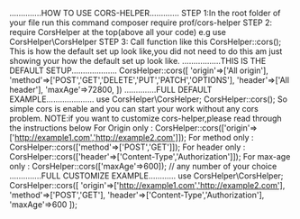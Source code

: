 ..............HOW TO USE CORS-HELPER.............
STEP 1:In the root folder of your file run this command composer require prof/cors-helper
STEP 2: require CorsHelper at the top(above all your code) e.g use CorsHelper\CorsHelper
STEP 3: Call function like this CorsHelper::cors();
This is how the default set up look like,you did not need to do this am just showing your how the default set up look like.
.................THIS IS THE DEFAULT SETUP....................
CorsHelper::cors([
'origin'=>['All origin'],
'method'=>['POST','GET','DELETE','PUT','PATCH','OPTIONS'],
'header'=>['All header'],
'maxAge'=>72800,
])
..............FULL DEFAULT EXAMPLE.....................
use CorsHelper\CorsHelper;
CorsHelper::cors();
So simple cors is enable and you can start your work without any cors problem.
NOTE:if you want to customize cors-helper,please read through the instructions below
For Origin only : CorsHelper::cors(['origin'=>['http://example1.com','http://example2.com']]);
For method only : CorsHelper::cors(['method'=>['POST','GET']]);
For header only : CorsHelper::cors(['header'=>['Content-Type','Authorization']]);
For max-age only : CorsHelper::cors(['maxAge'=>600]); // any number of your choice
..............FULL CUSTOMIZE EXAMPLE............
use CorsHelper\CorsHelper;
CorsHelper::cors([
'origin'=>['http://example1.com','http://example2.com'],
'method'=>['POST','GET'],
'header'=>['Content-Type','Authorization'],
'maxAge'=>600
]);
